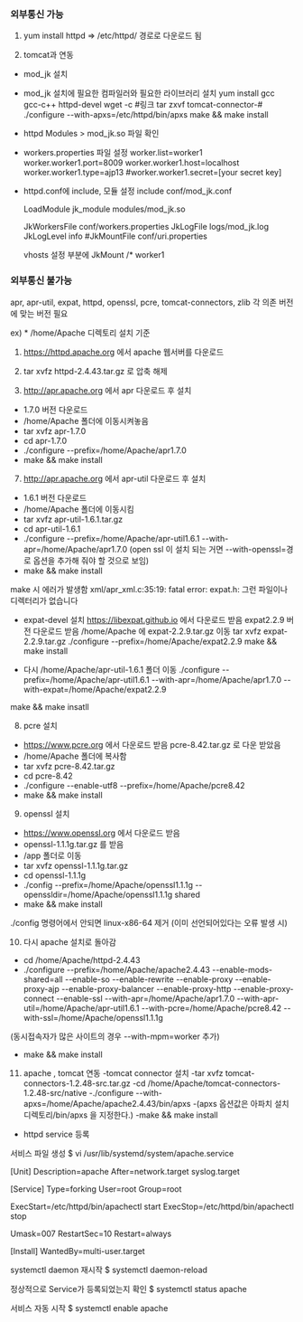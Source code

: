 ### 외부통신 가능 ###

1. yum install httpd
=> /etc/httpd/ 경로로 다운로드 됨

2. tomcat과 연동
  
  * mod_jk 설치
   - mod_jk 설치에 필요한 컴파일러와 필요한 라이브러리 설치
      yum install gcc gcc-c++ httpd-devel
      wget -c #링크
      tar zxvf tomcat-connector-#
      ./configure --with-apxs=/etc/httpd/bin/apxs
      make && make install
      
  * httpd Modules > mod_jk.so 파일 확인
  
  * workers.properties 파일 설정
    worker.list=worker1
    worker.worker1.port=8009
    worker.worker1.host=localhost
    worker.worker1.type=ajp13
    #worker.worker1.secret=[your secret key]
    
  * httpd.conf에 include, 모듈 설정
    include conf/mod_jk.conf

    LoadModule jk_module modules/mod_jk.so
    
    <IfModule jk_module> 
        JkWorkersFile   conf/workers.properties
        JkLogFile         logs/mod_jk.log
        JkLogLevel       info
        #JkMountFile     conf/uri.properties
    </IfModule>
    
    vhosts 설정 부분에
    JkMount /* worker1
    
### 외부통신 불가능 ###

apr, apr-util, expat, httpd, openssl, pcre, tomcat-connectors, zlib 각 의존 버전에 맞는 버전 필요

ex) * /home/Apache 디렉토리 설치 기준

1. https://httpd.apache.org 에서 apache 웹서버를 다운로드

2. tar xvfz httpd-2.4.43.tar.gz 로 압축 해제

6. http://apr.apache.org 에서 apr 다운로드 후 설치
- 1.7.0 버전 다운로드
- /home/Apache 폴더에 이동시켜놓음
- tar xvfz apr-1.7.0
- cd apr-1.7.0
- ./configure --prefix=/home/Apache/apr1.7.0
- make && make install

7. http://apr.apache.org 에서 apr-util 다운로드 후 설치
- 1.6.1 버전 다운로드
- /home/Apache 폴더에 이동시킴
- tar xvfz apr-util-1.6.1.tar.gz
- cd apr-util-1.6.1
- ./configure --prefix=/home/Apache/apr-util1.6.1 --with-apr=/home/Apache/apr1.7.0
(open ssl 이 설치 되는 거면 --with-openssl=경로 옵션을 추가해 줘야 할 것으로 보임)
- make && make install

make 시 에러가 발생함
xml/apr_xml.c:35:19: fatal error: expat.h: 그런 파일이나 디렉터리가 없습니다

- expat-devel 설치
https://libexpat.github.io 에서 다운로드 받음
expat2.2.9 버전 다운로드 받음
/home/Apache 에 expat-2.2.9.tar.gz 이동
tar xvfz expat-2.2.9.tar.gz
./configure --prefix=/home/Apache/expat2.2.9
make && make install

- 다시 /home/Apache/apr-util-1.6.1 폴더 이동
./configure --prefix=/home/Apache/apr-util1.6.1 --with-apr=/home/Apache/apr1.7.0 --with-expat=/home/Apache/expat2.2.9

make && make insatll

 

8. pcre 설치
- https://www.pcre.org 에서 다운로드 받음
pcre-8.42.tar.gz 로 다운 받았음
- /home/Apache 폴더에 복사함
- tar xvfz pcre-8.42.tar.gz
- cd pcre-8.42
- ./configure --enable-utf8 --prefix=/home/Apache/pcre8.42
- make && make install
 

9. openssl 설치
- https://www.openssl.org 에서 다운로드 받음
- openssl-1.1.1g.tar.gz 를 받음
- /app 폴더로 이동
- tar xvfz openssl-1.1.1g.tar.gz
- cd openssl-1.1.1g
- ./config --prefix=/home/Apache/openssl1.1.1g --openssldir=/home/Apache/openssl1.1.1g shared
- make && make install

./config  명령어에서 안되면 linux-x86-64 제거 (이미 선언되어있다는 오류 발생 시)
 

10. 다시 apache 설치로 돌아감
- cd /home/Apache/httpd-2.4.43
- ./configure --prefix=/home/Apache/apache2.4.43 --enable-mods-shared=all --enable-so --enable-rewrite --enable-proxy --enable-proxy-ajp --enable-proxy-balancer --enable-proxy-http --enable-proxy-connect --enable-ssl --with-apr=/home/Apache/apr1.7.0 --with-apr-util=/home/Apache/apr-util1.6.1 --with-pcre=/home/Apache/pcre8.42 --with-ssl=/home/Apache/openssl1.1.1g

(동시접속자가 많은 사이트의 경우 --with-mpm=worker 추가)
- make && make install

11. apache , tomcat 연동
-tomcat connector 설치 
-tar xvfz tomcat-connectors-1.2.48-src.tar.gz
-cd /home/Apache/tomcat-connectors-1.2.48-src/native
-./configure --with-apxs=/home/Apache/apache2.4.43/bin/apxs
-(apxs 옵션값은 아파치 설치 디렉토리/bin/apxs 을 지정한다.)
-make && make install

* httpd service 등록

서비스 파일 생성
$ vi /usr/lib/systemd/system/apache.service

[Unit]
Description=apache
After=network.target syslog.target


[Service]
Type=forking
User=root
Group=root


ExecStart=/etc/httpd/bin/apachectl start
ExecStop=/etc/httpd/bin/apachectl stop


Umask=007
RestartSec=10
Restart=always


[Install]
WantedBy=multi-user.target



systemctl daemon 재시작
$ systemctl daemon-reload

정상적으로 Service가 등록되었는지 확인
$ systemctl status apache

서비스 자동 시작
$ systemctl enable apache
